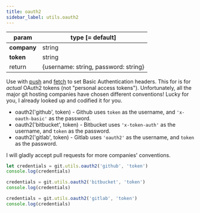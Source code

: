 ```yaml
---
title: oauth2
sidebar_label: utils.oauth2
---
```


| param       | type [= default]                     |
| ----------- | ------------------------------------ |
| **company** | string                               |
| **token**   | string                               |
| return      | {username: string, password: string} |

Use with [push](push.md) and [fetch](fetch.md) to set Basic Authentication headers.
This for is for *actual* OAuth2 tokens (not "personal access tokens").
Unfortunately, all the major git hosting companies have chosen different conventions!
Lucky for you, I already looked up and codified it for you.

- oauth2('github', token) - Github uses `token` as the username, and `'x-oauth-basic'` as the password.
- oauth2('bitbucket', token) - Bitbucket uses `'x-token-auth'` as the username, and `token` as the password.
- oauth2('gitlab', token) - Gitlab uses `'oauth2'` as the username, and `token` as the password.

I will gladly accept pull requests for more companies' conventions.

```js
let credentials = git.utils.oauth2('github', 'token')
console.log(credentials)

credentials = git.utils.oauth2('bitbucket', 'token')
console.log(credentials)

credentials = git.utils.oauth2('gitlab', 'token')
console.log(credentials)
```
